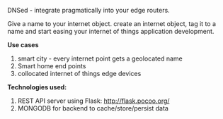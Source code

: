 DNSed - integrate pragmatically into your edge routers.

Give a name to your internet object.
create an internet object, tag it to a name and start easing your internet of things application development.

**Use cases**
1) smart city - every internet point gets a geolocated name
2) Smart home end points
3) collocated internet of things edge devices 

**Technologies used:**

1) REST API server using Flask: http://flask.pocoo.org/
2) MONGODB for backend to cache/store/persist data